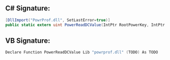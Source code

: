 
## C# Signature:
```cs
[DllImport("PowrProf.dll", SetLastError=true)]
public static extern uint PowerReadDCValue(IntPtr RootPowerKey, IntPtr SchemeGuid, IntPtr SubGroupOfPowerSettingGuid, IntPtr PowerSettingGuid, ref RegType Type, IntPtr Buffer, ref UInt32 BufferSize);
```

## VB Signature:
```cs
Declare Function PowerReadDCValue Lib "powrprof.dll" (TODO) As TODO
```
